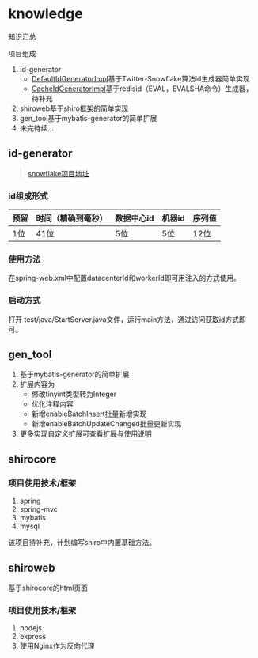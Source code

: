 # knowledge
知识汇总

项目组成
1. id-generator
    - [DefaultIdGeneratorImpl](https://github.com/ZLMisMeNO1/knowledge/blob/master/id-generator/src/main/java/cn/i7baoz/knowledge/service/impl/DefaultIdGeneratorImpl.java)基于Twitter-Snowflake算法id生成器简单实现
    - [CacheIdGeneratorImpl](https://github.com/ZLMisMeNO1/knowledge/blob/master/id-generator/src/main/java/cn/i7baoz/knowledge/service/impl/CacheIdGeneratorImpl.java)基于redisid（EVAL，EVALSHA命令）生成器，待补充
2. shiroweb基于shiro框架的简单实现
3. gen_tool基于mybatis-generator的简单扩展
4. 未完待续...

## id-generator

> [snowflake项目地址](https://github.com/twitter/snowflake)

### id组成形式

预留|时间（精确到毫秒）|数据中心id|机器id|序列值
--|--|--|--|--
1位|41位|5位|5位|12位

### 使用方法

在spring-web.xml中配置datacenterId和workerId即可用注入的方式使用。

### 启动方式

打开 test/java/StartServer.java文件，运行main方法，通过访问[获取id](http://localhost:8001/id-generator/id/getId)方式即可。

## gen_tool

1. 基于mybatis-generator的简单扩展
2. 扩展内容为
    - 修改tinyint类型转为Integer
    - 优化注释内容
    - 新增enableBatchInsert批量新增实现
    - 新增enableBatchUpdateChanged批量更新实现
3. 更多实现自定义扩展可查看[扩展与使用说明](https://github.com/ZLMisMeNO1/knowledge/blob/master/gen_tool/%E6%89%A9%E5%B1%95%E4%B8%8E%E4%BD%BF%E7%94%A8%E8%AF%B4%E6%98%8E.md)

## shirocore

### 项目使用技术/框架
1. spring
2. spring-mvc
3. mybatis
4. mysql

该项目待补充，计划编写shiro中内置基础方法。

## shiroweb
基于shirocore的html页面
### 项目使用技术/框架
1. nodejs
2. express
3. 使用Nginx作为反向代理

